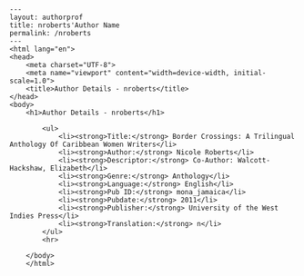 
    ---
    layout: authorprof
    title: nroberts'Author Name 
    permalink: /nroberts
    ---
    <html lang="en">
    <head>
        <meta charset="UTF-8">
        <meta name="viewport" content="width=device-width, initial-scale=1.0">
        <title>Author Details - nroberts</title>
    </head>
    <body>
        <h1>Author Details - nroberts</h1>
        
            <ul>
                <li><strong>Title:</strong> Border Crossings: A Trilingual Anthology Of Caribbean Women Writers</li>
                <li><strong>Author:</strong> Nicole Roberts</li>
                <li><strong>Descriptor:</strong> Co-Author: Walcott-Hackshaw, Elizabeth</li>
                <li><strong>Genre:</strong> Anthology</li>
                <li><strong>Language:</strong> English</li>
                <li><strong>Pub ID:</strong> mona_jamaica</li>
                <li><strong>Pubdate:</strong> 2011</li>
                <li><strong>Publisher:</strong> University of the West Indies Press</li>
                <li><strong>Translation:</strong> n</li>
            </ul>
            <hr>
            
        </body>
        </html>
        